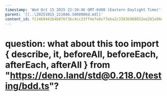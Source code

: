 ```yaml
---
timestamp: 'Wed Oct 15 2025 22:10:46 GMT-0400 (Eastern Daylight Time)'
parent: '[[..\20251015_221046.1008006d.md]]'
content_id: f1146944264b876f3bc4cc23ff4efe0cf7eba2c3383b988832ee281e96e93fd3
---
```


# question: what about this too import { describe, it, beforeAll, beforeEach, afterEach, afterAll } from "https://deno.land/std@0.218.0/testing/bdd.ts"?

